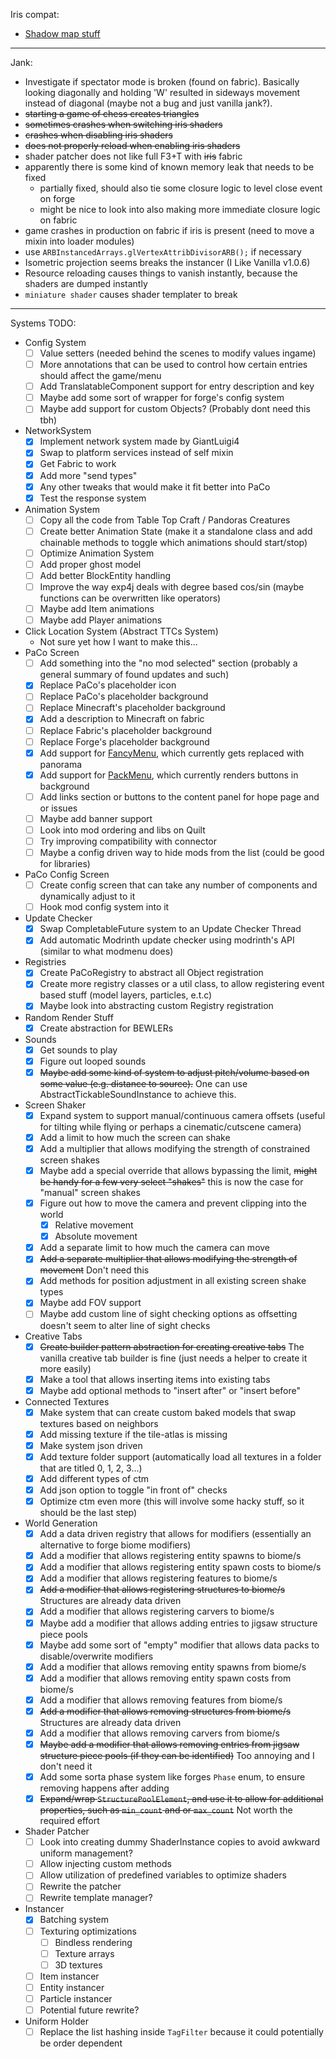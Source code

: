Iris compat:
- [Shadow map stuff](https://github.com/IrisShaders/Iris/blob/6c20dcd953f86b5f774abf0857ce9ecf28b44618/src/main/java/net/irisshaders/iris/pipeline/IrisRenderingPipeline.java#L743)

<hr/>

Jank:
- Investigate if spectator mode is broken (found on fabric). Basically looking diagonally and holding 'W' resulted in sideways movement instead of diagonal (maybe not a bug and just vanilla jank?).
- ~~starting a game of chess creates triangles~~
- ~~sometimes crashes when switching iris shaders~~
- ~~crashes when disabling iris shaders~~
- ~~does not properly reload when enabling iris shaders~~
- shader patcher does not like full F3+T with ~~iris~~ fabric
- apparently there is some kind of known memory leak that needs to be fixed
  - partially fixed, should also tie some closure logic to level close event on forge
  - might be nice to look into also making more immediate closure logic on fabric
- game crashes in production on fabric if iris is present (need to move a mixin into loader modules)
- use `ARBInstancedArrays.glVertexAttribDivisorARB();` if necessary
- Isometric projection seems breaks the instancer (I Like Vanilla v1.0.6)
- Resource reloading causes things to vanish instantly, because the shaders are dumped instantly
- `miniature shader` causes shader templater to break

<hr/>

Systems TODO:
- Config System
  - [ ] Value setters (needed behind the scenes to modify values ingame)
  - [ ] More annotations that can be used to control how certain entries should affect the game/menu
  - [ ] Add TranslatableComponent support for entry description and key
  - [ ] Maybe add some sort of wrapper for forge's config system
  - [ ] Maybe add support for custom Objects? (Probably dont need this tbh)
- NetworkSystem
  - [x] Implement network system made by GiantLuigi4
  - [x] Swap to platform services instead of self mixin
  - [x] Get Fabric to work
  - [x] Add more "send types"
  - [x] Any other tweaks that would make it fit better into PaCo
  - [x] Test the response system
- Animation System
  - [ ] Copy all the code from Table Top Craft / Pandoras Creatures
  - [ ] Create better Animation State (make it a standalone class and add chainable methods to toggle which animations should start/stop)
  - [ ] Optimize Animation System
  - [ ] Add proper ghost model
  - [ ] Add better BlockEntity handling
  - [ ] Improve the way exp4j deals with degree based cos/sin (maybe functions can be overwritten like operators)
  - [ ] Maybe add Item animations
  - [ ] Maybe add Player animations
- Click Location System (Abstract TTCs System)
  - Not sure yet how I want to make this...
- PaCo Screen
  - [ ] Add something into the "no mod selected" section (probably a general summary of found updates and such)
  - [x] Replace PaCo's placeholder icon
  - [ ] Replace PaCo's placeholder background
  - [ ] Replace Minecraft's placeholder background
  - [x] Add a description to Minecraft on fabric
  - [ ] Replace Fabric's placeholder background
  - [ ] Replace Forge's placeholder background
  - [x] Add support for [FancyMenu](https://www.curseforge.com/minecraft/mc-mods/fancymenu), which currently gets replaced with panorama
  - [x] Add support for [PackMenu](https://www.curseforge.com/minecraft/mc-mods/packmenu), which currently renders buttons in background
  - [ ] Add links section or buttons to the content panel for hope page and or issues
  - [ ] Maybe add banner support
  - [ ] Look into mod ordering and libs on Quilt
  - [ ] Try improving compatibility with connector
  - [ ] Maybe a config driven way to hide mods from the list (could be good for libraries)
- PaCo Config Screen
  - [ ] Create config screen that can take any number of components and dynamically adjust to it
  - [ ] Hook mod config system into it
- Update Checker
  - [x] Swap CompletableFuture system to an Update Checker Thread
  - [x] Add automatic Modrinth update checker using modrinth's API (similar to what modmenu does)
- Registries
  - [x] Create PaCoRegistry to abstract all Object registration
  - [x] Create more registry classes or a util class, to allow registering event based stuff (model layers, particles, e.t.c)
  - [x] Maybe look into abstracting custom Registry registration
- Random Render Stuff
  - [x] Create abstraction for BEWLERs
- Sounds
  - [x] Get sounds to play
  - [x] Figure out looped sounds
  - [x] ~~Maybe add some kind of system to adjust pitch/volume based on some value (e.g. distance to source).~~ One can use AbstractTickableSoundInstance to achieve this.
- Screen Shaker
  - [x] Expand system to support manual/continuous camera offsets (useful for tilting while flying or perhaps a cinematic/cutscene camera)
  - [x] Add a limit to how much the screen can shake
  - [x] Add a multiplier that allows modifying the strength of constrained screen shakes
  - [x] Maybe add a special override that allows bypassing the limit, ~~might be handy for a few very select "shakes"~~ this is now the case for "manual" screen shakes
  - [x] Figure out how to move the camera and prevent clipping into the world
    - [x] Relative movement
    - [x] Absolute movement
  - [x] Add a separate limit to how much the camera can move
  - [x] ~~Add a separate multiplier that allows modifying the strength of movement~~ Don't need this
  - [x] Add methods for position adjustment in all existing screen shake types
  - [x] Maybe add FOV support
  - [ ] Maybe add custom line of sight checking options as offsetting doesn't seem to alter line of sight checks 
- Creative Tabs
  - [x] ~~Create builder pattern abstraction for creating creative tabs~~ The vanilla creative tab builder is fine (just needs a helper to create it more easily)
  - [x] Make a tool that allows inserting items into existing tabs
  - [x] Maybe add optional methods to "insert after" or "insert before"
- Connected Textures
  - [x] Make system that can create custom baked models that swap textures based on neighbors
  - [x] Add missing texture if the tile-atlas is missing
  - [x] Make system json driven
  - [x] Add texture folder support (automatically load all textures in a folder that are titled 0, 1, 2, 3...)
  - [x] Add different types of ctm
  - [x] Add json option to toggle "in front of" checks
  - [x] Optimize ctm even more (this will involve some hacky stuff, so it should be the last step)
- World Generation
  - [x] Add a data driven registry that allows for modifiers (essentially an alternative to forge biome modifiers)
  - [x] Add a modifier that allows registering entity spawns to biome/s
  - [x] Add a modifier that allows registering entity spawn costs to biome/s
  - [x] Add a modifier that allows registering features to biome/s
  - [x] ~~Add a modifier that allows registering structures to biome/s~~ Structures are already data driven
  - [x] Add a modifier that allows registering carvers to biome/s
  - [x] Maybe add a modifier that allows adding entries to jigsaw structure piece pools
  - [x] Maybe add some sort of "empty" modifier that allows data packs to disable/overwrite modifiers
  - [x] Add a modifier that allows removing entity spawns from biome/s
  - [x] Add a modifier that allows removing entity spawn costs from biome/s
  - [x] Add a modifier that allows removing features from biome/s
  - [x] ~~Add a modifier that allows removing structures from biome/s~~ Structures are already data driven
  - [x] Add a modifier that allows removing carvers from biome/s
  - [x] ~~Maybe add a modifier that allows removing entries from jigsaw structure piece pools (if they can be identified)~~ Too annoying and I don't need it
  - [x] Add some sorta phase system like forges `Phase` enum, to ensure removing happens after adding
  - [x] ~~Expand/wrap `StructurePoolElement`, and use it to allow for additional properties, such as `min_count` and or `max_count`~~ Not worth the required effort
- Shader Patcher
  - [ ] Look into creating dummy ShaderInstance copies to avoid awkward uniform management?
  - [ ] Allow injecting custom methods
  - [ ] Allow utilization of predefined variables to optimize shaders
  - [ ] Rewrite the patcher
  - [ ] Rewrite template manager?
- Instancer
  - [x] Batching system
  - [ ] Texturing optimizations
    - [ ] Bindless rendering
    - [ ] Texture arrays
    - [ ] 3D textures
  - [ ] Item instancer
  - [ ] Entity instancer
  - [ ] Particle instancer
  - [ ] Potential future rewrite?
- Uniform Holder
  - [ ] Replace the list hashing inside `TagFilter` because it could potentially be order dependent
